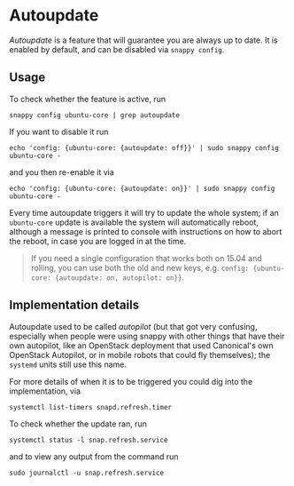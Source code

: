 # Autoupdate

*Autoupdate* is a feature that will guarantee you are always up to
date. It is enabled by default, and can be disabled via `snappy config`.

## Usage

To check whether the feature is active, run

    snappy config ubuntu-core | grep autoupdate

If you want to disable it run

    echo 'config: {ubuntu-core: {autoupdate: off}}' | sudo snappy config ubuntu-core -

and you then re-enable it via

    echo 'config: {ubuntu-core: {autoupdate: on}}' | sudo snappy config ubuntu-core -

Every time autoupdate triggers it will try to update the whole system;
if an `ubuntu-core` update is available the system will automatically
reboot, although a message is printed to console with instructions on
how to abort the reboot, in case you are logged in at the time.

> If you need a single configuration that works both on 15.04 and rolling, you
> can use both the old and new keys, e.g. `config: {ubuntu-core: {autoupdate:
> on, autopilot: on}}`.

## Implementation details

Autoupdate used to be called *autopilot* (but that got very confusing,
especially when people were using snappy with other things that have
their own autopilot, like an OpenStack deployment that used
Canonical's own OpenStack Autopilot, or in mobile robots that could
fly themselves); the `systemd` units still use this name.

For more details of when it is to be triggered you could dig into the
implementation, via

    systemctl list-timers snapd.refresh.timer

To check whether the update ran, run

    systemctl status -l snap.refresh.service

and to view any output from the command run

    sudo journalctl -u snap.refresh.service
